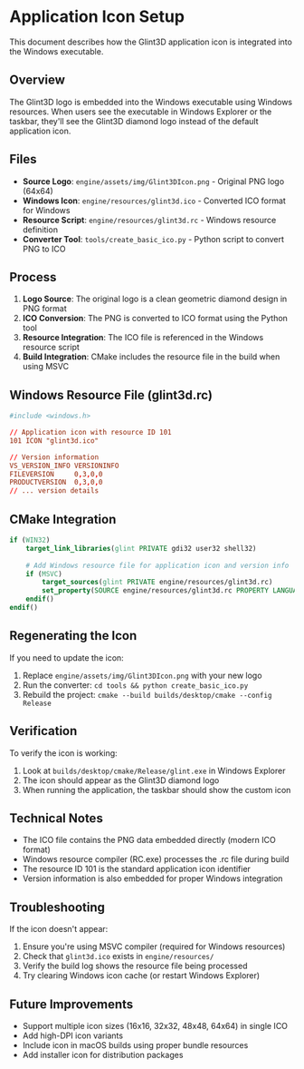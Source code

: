 # Application Icon Setup

This document describes how the Glint3D application icon is integrated into the Windows executable.

## Overview

The Glint3D logo is embedded into the Windows executable using Windows resources. When users see the executable in Windows Explorer or the taskbar, they'll see the Glint3D diamond logo instead of the default application icon.

## Files

- **Source Logo**: `engine/assets/img/Glint3DIcon.png` - Original PNG logo (64x64)
- **Windows Icon**: `engine/resources/glint3d.ico` - Converted ICO format for Windows
- **Resource Script**: `engine/resources/glint3d.rc` - Windows resource definition
- **Converter Tool**: `tools/create_basic_ico.py` - Python script to convert PNG to ICO

## Process

1. **Logo Source**: The original logo is a clean geometric diamond design in PNG format
2. **ICO Conversion**: The PNG is converted to ICO format using the Python tool
3. **Resource Integration**: The ICO file is referenced in the Windows resource script
4. **Build Integration**: CMake includes the resource file in the build when using MSVC

## Windows Resource File (glint3d.rc)

```rc
#include <windows.h>

// Application icon with resource ID 101
101 ICON "glint3d.ico"

// Version information
VS_VERSION_INFO VERSIONINFO
FILEVERSION     0,3,0,0
PRODUCTVERSION  0,3,0,0
// ... version details
```

## CMake Integration

```cmake
if (WIN32)
    target_link_libraries(glint PRIVATE gdi32 user32 shell32)
    
    # Add Windows resource file for application icon and version info
    if (MSVC)
        target_sources(glint PRIVATE engine/resources/glint3d.rc)
        set_property(SOURCE engine/resources/glint3d.rc PROPERTY LANGUAGE RC)
    endif()
endif()
```

## Regenerating the Icon

If you need to update the icon:

1. Replace `engine/assets/img/Glint3DIcon.png` with your new logo
2. Run the converter: `cd tools && python create_basic_ico.py`
3. Rebuild the project: `cmake --build builds/desktop/cmake --config Release`

## Verification

To verify the icon is working:

1. Look at `builds/desktop/cmake/Release/glint.exe` in Windows Explorer
2. The icon should appear as the Glint3D diamond logo
3. When running the application, the taskbar should show the custom icon

## Technical Notes

- The ICO file contains the PNG data embedded directly (modern ICO format)
- Windows resource compiler (RC.exe) processes the .rc file during build
- The resource ID 101 is the standard application icon identifier
- Version information is also embedded for proper Windows integration

## Troubleshooting

If the icon doesn't appear:
1. Ensure you're using MSVC compiler (required for Windows resources)
2. Check that `glint3d.ico` exists in `engine/resources/`
3. Verify the build log shows the resource file being processed
4. Try clearing Windows icon cache (or restart Windows Explorer)

## Future Improvements

- Support multiple icon sizes (16x16, 32x32, 48x48, 64x64) in single ICO
- Add high-DPI icon variants
- Include icon in macOS builds using proper bundle resources
- Add installer icon for distribution packages